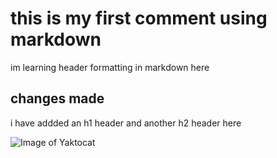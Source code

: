 # this is my first comment using markdown

im learning header formatting in markdown here

## changes made

i have addded  an h1 header and another h2 header here

![Image of Yaktocat](https://octodex.github.com/images/yaktocat.png)
